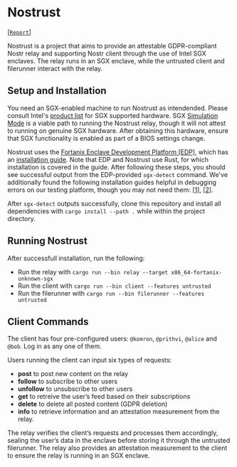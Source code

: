 # Nostrust

[[`Report`](/report.pdf)]

Nostrust is a project that aims to provide an attestable GDPR-compliant Nostr relay and supporting Nostr client through the use of Intel SGX enclaves. The relay runs in an SGX enclave, while the untrusted client and filerunner interact with the relay.

## Setup and Installation

You need an SGX-enabled machine to run Nostrust as intendended. Please consult Intel's [product list](https://www.intel.com/content/www/us/en/architecture-and-technology/software-guard-extensions-processors.html) for SGX supported hardware. SGX [Simulation Mode](https://www.intel.com/content/www/us/en/developer/articles/training/usage-of-simulation-mode-in-sgx-enhanced-application.html) is a viable path to running the Nostrust relay, though it will not attest to running on genuine SGX hardware. After obtaining this hardware, ensure that SGX functionality is enabled as part of a BIOS settings change.

Nostrust uses the [Fortanix Enclave Development Platform (EDP)](https://edp.fortanix.com/), which has an [installation guide](https://edp.fortanix.com/docs/installation/guide/). Note that EDP and Nostrust use Rust, for which installation is covered in the guide. After following these steps, you should see successful output from the EDP-provided `sgx-detect` command. We've additionally found the following installation guides helpful in debugging errors on our testing platform, though you may not need them: [[1]](https://docs.scrt.network/secret-network-documentation/infrastructure/running-a-node-validator/setting-up-a-node-validator/node-setup/install-sgx-1), [[2]](https://codentium.com/setting-up-intel-sgx/).

After `sgx-detect` outputs successfully, clone this repository and install all dependencies with `cargo install --path .` while within the project directory.

## Running Nostrust

After successfull installation, run the following:

- Run the relay with `cargo run --bin relay --target x86_64-fortanix-unknown-sgx`
- Run the client with `cargo run --bin client --features untrusted`
- Run the filerunner with `cargo run --bin filerunner --features untrusted`

## Client Commands

The client has four pre-configured users: `@komron`, `@prithvi`, `@alice` and `@bob`. Log in as any one of them.

Users running the client can input six types of requests:
- **post** to post new content on the relay
- **follow** to subscribe to other users
- **unfollow** to unsubscribe to other users
- **get** to retreive the user’s feed based on their subscriptions
- **delete** to delete all posted content (GDPR deletion)
- **info** to retrieve information and an attestation measurement from the relay.

The relay verifies the client’s requests and processes them accordingly, sealing the user’s data in the enclave before storing it through the untrusted filerunner. The relay also provides an attestation measurement to the client to ensure the relay is running in an SGX enclave.
